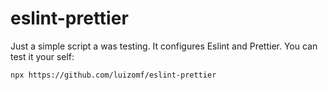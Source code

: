 # eslint-prettier

Just a simple script a was testing. It configures Eslint and Prettier. You can test it your self:

```
npx https://github.com/luizomf/eslint-prettier
```
